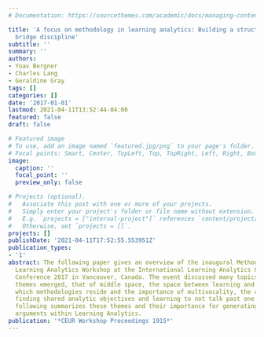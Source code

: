 ```yaml
---
# Documentation: https://sourcethemes.com/academic/docs/managing-content/

title: 'A focus on methodology in learning analytics: Building a structurally sound
  bridge discipline'
subtitle: ''
summary: ''
authors:
- Yoav Bergner
- Charles Lang
- Geraldine Gray
tags: []
categories: []
date: '2017-01-01'
lastmod: 2021-04-11T13:52:44-04:00
featured: false
draft: false

# Featured image
# To use, add an image named `featured.jpg/png` to your page's folder.
# Focal points: Smart, Center, TopLeft, Top, TopRight, Left, Right, BottomLeft, Bottom, BottomRight.
image:
  caption: ''
  focal_point: ''
  preview_only: false

# Projects (optional).
#   Associate this post with one or more of your projects.
#   Simply enter your project's folder or file name without extension.
#   E.g. `projects = ["internal-project"]` references `content/project/deep-learning/index.md`.
#   Otherwise, set `projects = []`.
projects: []
publishDate: '2021-04-11T17:52:55.553951Z'
publication_types:
- '1'
abstract: The following paper gives an overview of the inaugural Methodologies in
  Learning Analytics Workshop at the International Learning Analytics & Knowledge
  Conference 2017 in Vancouver, Canada. The event discussed many topics but two key
  themes emerged, that of middle space, the space between learning and analytics in
  which methodologies reside and the importance of multivocality, the challenge of
  finding shared analytic objectives and learning to not talk past one another. The
  following summarizes these themes and their importance for generating robust methodological
  arguments within Learning Analytics.
publication: '*CEUR Workshop Proceedings 1915*'
---
```

